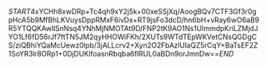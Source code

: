 $START$4xYCHh8xwDRp+Tc4qh9xY2j5k+00xeSSjXq/AoogBQv7CTF3Gf3r0gpHcA5b9MfBhLKVuysDppRMxF6ivDx+RT9jsFo3dcD/hn6bH+vRay6wO6aB9R5YTQQKAwIlSnNsq4YNhMjNMOTAt9D/FNP2tK9AO1Ns1UImmdpKriLZMjdJYO1Lf6fD56rJf7ftTN5JM2qyHHOWiFKh/2XUTs9WTdTEpWKVetCNsQGDgCS/ziQBhiYQaMcUewz0lpb/3jALLcrv2+Xyn2O2FbAzlUIaQZ5rCqY+BaTsEF2Z1SoYR3lr8ORp1+0DjDUKlfoasnRbqba6flRUL0aBDn9orJmnDw==$END$